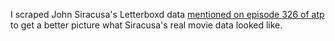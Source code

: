 I scraped John Siracusa's Letterboxd data [mentioned on episode 326 of atp](atp.fm/326) to get a better picture what Siracusa's real movie data looked like. 
